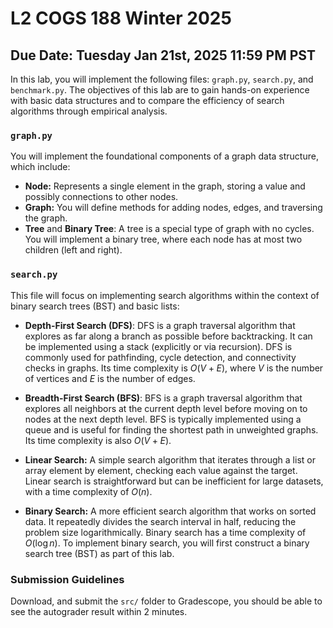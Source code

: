 # L2 COGS 188 Winter 2025
## Due Date: Tuesday Jan 21st, 2025 11:59 PM PST 

In this lab, you will implement the following files: `graph.py`, `search.py`, and `benchmark.py`. The objectives of this lab are to gain hands-on experience with basic data structures and to compare the efficiency of search algorithms through empirical analysis.

### `graph.py`

You will implement the foundational components of a graph data structure, which include:
- **Node:** Represents a single element in the graph, storing a value and possibly connections to other nodes.
- **Graph:** You will define methods for adding nodes, edges, and traversing the graph.
- **Tree** and **Binary Tree**: A tree is a special type of graph with no cycles. You will implement a binary tree, where each node has at most two children (left and right).

### `search.py`

This file will focus on implementing search algorithms within the context of binary search trees (BST) and basic lists:
- **Depth-First Search (DFS)**: DFS is a graph traversal algorithm that explores as far along a branch as possible before backtracking. It can be implemented using a stack (explicitly or via recursion). DFS is commonly used for pathfinding, cycle detection, and connectivity checks in graphs. Its time complexity is $O(V + E)$, where $V$ is the number of vertices and $E$ is the number of edges.

- **Breadth-First Search (BFS)**: BFS is a graph traversal algorithm that explores all neighbors at the current depth level before moving on to nodes at the next depth level. BFS is typically implemented using a queue and is useful for finding the shortest path in unweighted graphs. Its time complexity is also $O(V + E)$.

- **Linear Search:** A simple search algorithm that iterates through a list or array element by element, checking each value against the target. Linear search is straightforward but can be inefficient for large datasets, with a time complexity of $O(n)$.

- **Binary Search:** A more efficient search algorithm that works on sorted data. It repeatedly divides the search interval in half, reducing the problem size logarithmically. Binary search has a time complexity of $O(\log n)$. To implement binary search, you will first construct a binary search tree (BST) as part of this lab.


### Submission Guidelines

Download, and submit the `src/` folder to Gradescope, you should be able to see the autograder result within 2 minutes.
